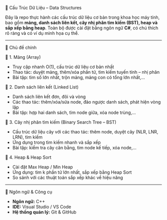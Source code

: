 🌳 Cấu Trúc Dữ Liệu – Data Structures

Đây là repo thực hành các cấu trúc dữ liệu cơ bản trong khoa học máy tính, bao gồm **mảng, danh sách liên kết, cây nhị phân tìm kiếm (BST), heap và sắp xếp bằng heap**. Toàn bộ được cài đặt bằng ngôn ngữ **C#**, có chú thích rõ ràng và có ví dụ minh họa cụ thể.

---

📂 Chủ đề chính

📌 1. Mảng (Array)
- Truy cập nhanh O(1), cấu trúc dữ liệu cơ bản nhất
- Thao tác: duyệt mảng, thêm/xóa phần tử, tìm kiếm tuyến tính – nhị phân
- Bài tập: tìm số lớn nhất, trộn mảng, mảng con có tổng lớn nhất,...

📌 2. Danh sách liên kết (Linked List)
- Danh sách liên kết đơn, đôi và vòng
- Các thao tác: thêm/xóa/sửa node, đảo ngược danh sách, phát hiện vòng lặp
- Bài tập: hợp hai danh sách, tìm node giữa, xóa node trùng,...

📌 3. Cây nhị phân tìm kiếm (Binary Search Tree – BST)
- Cấu trúc dữ liệu cây với các thao tác: thêm node, duyệt cây (NLR, LNR, LRN), tìm kiếm
- Ứng dụng trong tìm kiếm nhanh và sắp xếp
- Bài tập: kiểm tra cây cân bằng, tìm node kế tiếp, xóa node,...

📌 4. Heap & Heap Sort
- Cài đặt Max Heap / Min Heap
- Ứng dụng: tìm k phần tử lớn nhất, sắp xếp bằng Heap Sort
- So sánh với các thuật toán sắp xếp khác về hiệu năng

---
🧰 Ngôn ngữ & Công cụ

- **Ngôn ngữ:** C++
- **IDE:** Visual Studio / VS Code
- **Hệ thống quản lý:** Git & GitHub


